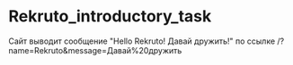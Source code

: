 # Rekruto_introductory_task
Сайт выводит сообщение "Hello Rekruto! Давай дружить!" по ссылке /?name=Rekruto&message=Давай%20дружить 